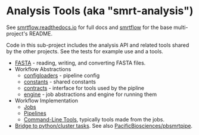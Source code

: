 # Analysis Tools (aka "smrt-analysis")

See [smrtflow.readthedocs.io](http://smrtflow.readthedocs.io/) for full docs and [smrtflow](../README.md) for the base multi-project's README. 

Code in this sub-project includes the analysis API and related tools shared by the other projects. See the tests for example use and a tools.

- [FASTA](src/main/scala/com/pacbio/secondary/analysis/bio/Fasta.scala) - reading, writing, and converting FASTA files.
- Workflow Abstractions
  - [configloaders](src/main/scala/com/pacbio/secondary/analysis/configloaders/) - pipeline config
  - [constants](src/main/scala/com/pacbio/secondary/analysis/constants/) - shared constants
  - [contracts](src/main/scala/com/pacbio/secondary/analysis/contracts/) - interface for tools used by the pipline
  - [engine](src/main/scala/com/pacbio/secondary/analysis/engine/) - job abstractions and engine for running them
- Workflow Implementation
  - [Jobs](src/main/scala/com/pacbio/secondary/analysis/jobtypes/)
  - [Pipelines](src/main/scala/com/pacbio/secondary/analysis/pipelines/)
  - [Command-Line Tools](src/main/scala/com/pacbio/secondary/analysis/tools/), typically tools made from the jobs.
- [Bridge to python/cluster tasks](src/main/scala/com/pacbio/secondary/analysis/pbsmrtpipe/). See also [PacificBiosciences/pbsmrtpipe](https://github.com/PacificBiosciences/pbsmrtpipe).
  